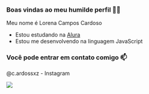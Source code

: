 ### Boas vindas ao meu humilde perfil 👄🐱

Meu nome é Lorena Campos Cardoso 

- Estou estudando na [Alura](https://www.alura.com.br)
- Estou me desenvolvendo na linguagem JavaScript

### Você pode entrar em contato comigo 📫

@c.ardossxz - Instagram

![](https://media1.tenor.com/m/SgYzAKZllyQAAAAC/dog-bark.gif)
